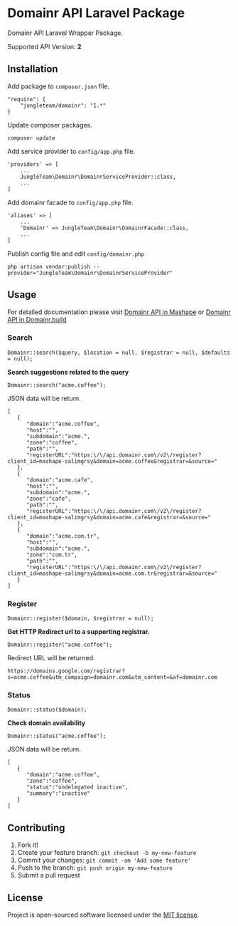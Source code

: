 # Domainr API Laravel Package

Domainr API Laravel Wrapper Package.

Supported API Version: **2**

## Installation

Add package to `composer.json` file.

```
"require": {
    "jungleteam/domainr": "1.*"
}
```

Update composer packages.

```
composer update
```

Add service provider to `config/app.php` file.

```
'providers' => [
    ...
    JungleTeam\Domainr\DomainrServiceProvider::class,
    ...
]
```

Add domainr facade to `config/app.php` file.

```
'aliases' => [
    ...
    'Domainr' => JungleTeam\Domainr\DomainrFacade::class,
    ...
]
```

Publish config file and edit `config/domainr.php`

```
php artisan vendor:publish --provider="JungleTeam\Domainr\DomainrServiceProvider"
```

## Usage

For detailed documentation please visit [Domainr API in Mashape](https://market.mashape.com/domainr/domainr) or [Domainr API in Domainr.build](http://domainr.build/docs)

### Search

```
Domainr::search($query, $location = null, $registrar = null, $defaults = null);
```

**Search suggestions related to the query**

```
Domainr::search("acme.coffee");
```

JSON data will be return.

```
[
   {
      "domain":"acme.coffee",
      "host":"",
      "subdomain":"acme.",
      "zone":"coffee",
      "path":"",
      "registerURL":"https:\/\/api.domainr.com\/v2\/register?client_id=mashape-salimgrsy&domain=acme.coffee&registrar=&source="
   },
   {
      "domain":"acme.cafe",
      "host":"",
      "subdomain":"acme.",
      "zone":"cafe",
      "path":"",
      "registerURL":"https:\/\/api.domainr.com\/v2\/register?client_id=mashape-salimgrsy&domain=acme.cafe&registrar=&source="
   },
   {
      "domain":"acme.com.tr",
      "host":"",
      "subdomain":"acme.",
      "zone":"com.tr",
      "path":"",
      "registerURL":"https:\/\/api.domainr.com\/v2\/register?client_id=mashape-salimgrsy&domain=acme.com.tr&registrar=&source="
   }
]
```

### Register

```
Domainr::register($domain, $registrar = null);
```

**Get HTTP Redirect url to a supporting registrar.**
```
Domainr::register("acme.coffee");
```

Redirect URL will be returned.

```
https://domains.google.com/registrar?s=acme.coffee&utm_campaign=domainr.com&utm_content=&af=domainr.com
```

### Status

```
Domainr::status($domain);
```

**Check domain availability**

```
Domainr::status("acme.coffee");
```

JSON data will be return.

```
[
   {
      "domain":"acme.coffee",
      "zone":"coffee",
      "status":"undelegated inactive",
      "summary":"inactive"
   }
]
```

## Contributing

1. Fork it!
2. Create your feature branch: `git checkout -b my-new-feature`
3. Commit your changes: `git commit -am 'Add some feature'`
4. Push to the branch: `git push origin my-new-feature`
5. Submit a pull request

## License

Project is open-sourced software licensed under the [MIT license](http://opensource.org/licenses/MIT).